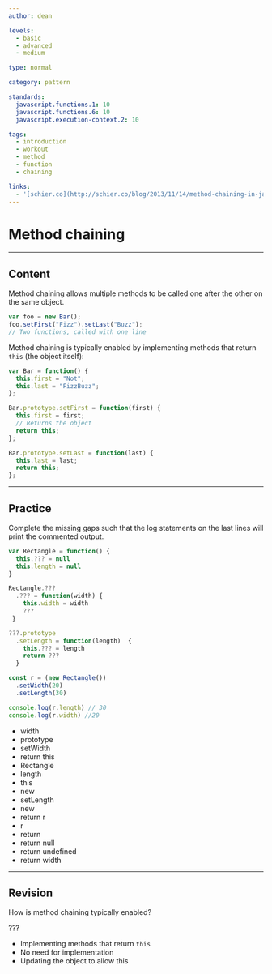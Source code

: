 ```yaml
---
author: dean

levels:
  - basic
  - advanced
  - medium

type: normal

category: pattern

standards:
  javascript.functions.1: 10
  javascript.functions.6: 10
  javascript.execution-context.2: 10

tags:
  - introduction
  - workout
  - method
  - function
  - chaining

links:
  - '[schier.co](http://schier.co/blog/2013/11/14/method-chaining-in-javascript.html){website}'
---
```


# Method chaining

---

## Content

Method chaining allows multiple methods to be called one after the other on the same object.

```javascript
var foo = new Bar();
foo.setFirst("Fizz").setLast("Buzz");
// Two functions, called with one line
```

Method chaining is typically enabled by implementing methods that return `this` (the object itself):

```javascript
var Bar = function() {
  this.first = "Not";
  this.last = "FizzBuzz";
};

Bar.prototype.setFirst = function(first) {
  this.first = first;
  // Returns the object
  return this;
};

Bar.prototype.setLast = function(last) {
  this.last = last;
  return this;
};
```

---

## Practice

Complete the missing gaps such that the log statements on the last lines will print the commented output.

```javascript
var Rectangle = function() {
  this.??? = null
  this.length = null
}

Rectangle.???
  .??? = function(width) {
    this.width = width
    ???
 }

???.prototype
  .setLength = function(length)  {
    this.??? = length
    return ???
  }

const r = (new Rectangle())
  .setWidth(20)
  .setLength(30)

console.log(r.length) // 30
console.log(r.width) //20
```

- width
- prototype
- setWidth
- return this
- Rectangle
- length
- this
- new
- setLength
- new
- return r
- r
- return
- return null
- return undefined
- return width

---

## Revision

How is method chaining typically enabled?

???

- Implementing methods that return `this`
- No need for implementation
- Updating the object to allow this
